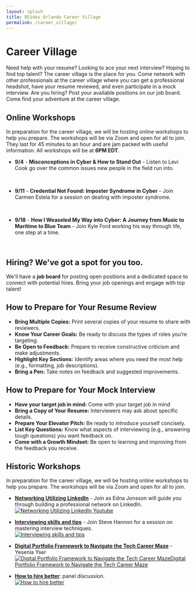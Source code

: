```yaml
---
layout: splash
title: BSides Orlando Career Village
permalink: /career_village/
---
```

# Career Village
Need help with your resume? Looking to ace your next interview? Hoping to find top talent? The career village is the place for you. Come network with other professionals at the career village where you can get a professional headshot, have your resume reviewed, and even participate in a mock interview. Are you hiring? Post your available positions on our job board. Come find your adventure at the career village.

## Online Workshops
In preparation for the career village, we will be hosting online workshops to help you prepare. The workshops will be via Zoom and open for all to join. They last for 45 minutes to an hour and are jam packed with useful information.
All workshops will be at **6PM EDT**.
* **9/4** - **Misconceptions in Cyber & How to Stand Out** - Listen to Levi Cook go over the common issues new people in the field run into.
<br> 

* **9/11** - **Credential Not Found: Imposter Syndrome in Cyber** - Join Carmen Estela for a session on dealing with imposter syndrome.
 <br>

* **9/18** - **How I Weaseled My Way into Cyber: A Journey from Music to Maritime to Blue Team** - Join Kyle Ford working his way through life, one step at a time. 
 <br>

## Hiring? We've got a spot for you too.
We'll have a **job board** for posting open positions and a dedicated space to connect with potential hires. Bring your job openings and engage with top talent!

## How to Prepare for Your Resume Review
* **Bring Multiple Copies:** Print several copies of your resume to share with reviewers.
* **Know Your Career Goals:** Be ready to discuss the types of roles you’re targeting.
* **Be Open to Feedback:** Prepare to receive constructive criticism and make adjustments.
* **Highlight Key Sections:** Identify areas where you need the most help (e.g., formatting, job descriptions).
* **Bring a Pen:** Take notes on feedback and suggested improvements.


## How to Prepare for Your Mock Interview
* **Have your target job in mind:** Come with your target job in mind
* **Bring a Copy of Your Resume:** Interviewers may ask about specific details.
* **Prepare Your Elevator Pitch:** Be ready to introduce yourself concisely.
* **List Key Questions:** Know what aspects of interviewing (e.g., answering tough questions) you want feedback on.
* **Come with a Growth Mindset:** Be open to learning and improving from the feedback you receive.

## Historic Workshops
In preparation for the career village, we will be hosting online workshops to help you prepare. The workshops will be via Zoom and open for all to join.
* **<a href="https://www.youtube.com/watch?v=_lDxgwEA8QI">Networking Utilizing LinkedIn</a>** - Join as Edna Jonsson will guide you through building a professional network on LinkedIn.
<br>  <a href="https://www.youtube.com/watch?v=_lDxgwEA8QI"><img src="{{ '/assets/images/CVPre1.png' | prepend: site.baseurl }}" alt="Networking Utilizing LinkedIn Youtube"></a>

* **<a href="https://www.youtube.com/live/wZcllUtCrKs">Interviewing skills and tips</a>** - Join Steve Hannon for a session on mastering interview techniques.
 <br> <a href="https://www.youtube.com/watch?v=_lDxgwEA8QI"><img src="{{ '/assets/images/CVPre2.png' | prepend: site.baseurl }}" alt="Interviewing skills and tips"></a>

* **<a href="https://streamyard.com/watch/rrgvmMup2w5g">Digital Portfolio Framework to Navigate the Tech Career Maze</a>** - Yesenia Yser
 <br> <a href="https://www.youtube.com/watch?v=_lDxgwEA8QI"><img src="{{ '/assets/images/CVPre3.png' | prepend: site.baseurl }}" alt="Digital Portfolio Framework to Navigate the Tech Career MazeDigital Portfolio Framework to Navigate the Tech Career Maze"></a>

* **<a href="https://streamyard.com/watch/KDXiWR6PqPPF">How to hire better</a>**: panel discussion.
<br>  <a href="https://www.youtube.com/watch?v=_lDxgwEA8QI"><img src="{{ '/assets/images/CVPre4.png' | prepend: site.baseurl }}" alt="How to hire better"></a>


